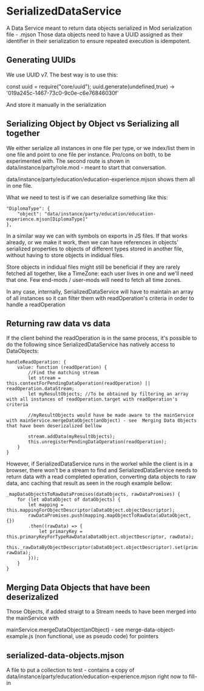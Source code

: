 # SerializedDataService

A Data Service meant to return data objects serialized in Mod serialization file - .mjson
Those data objects need to have a UUID assigned as their identifier in their serialization 
to ensure repeated execution is idempotent.

## Generating UUIDs

We use UUID v7. The best way is to use this:

const uuid = require("core/uuid");
uuid.generate(undefined,true) -> '019a245c-1467-73c0-9c0e-c6e76846030f'

And store it manually in the serialization


## Serializing Object by Object vs Serializing all together

We either serialize all instances in one file per type, or we index/list them in one file and point to one file per instance. Pro/cons on both, to be experimented with. The second route is shown in data/instance/party/role.mod - meant to start that conversation.

data/instance/party/education/education-experience.mjson shows them all in one file.

What we need to test is if we can deserialize something like this:

    "DiplomaType": {
        "object": "data/instance/party/education/education-experience.mjson[DiplomaType]"
    },

In a similar way we can with symbols on exports in JS files. If that works already, or we make it work, then we can have references in objects' serialized properties to objects of different types stored in another file, without having to store objects in indidual files.

Store objects in indidual files might still be beneficial if they are rarely fetched all together, like a TimeZone: each user lives in one and we'll need that one. Few end-mods / user-mods will need to fetch all time zones.


In any case, internally, SerializedDataService will have to maintain an array of all instances so it can filter them with readOperation's criteria in order to handle a readOperation


## Returning raw data vs data

If the client behind the readOperation is in the same process, it's possible to do the following since SerializedDataService has natively access to DataObjects: 

    handleReadOperation: {
        value: function (readOperation) {
            //Find the matching stream
            let stream = this.contextForPendingDataOperation(readOperation) || readOperation.dataStream;
            let myResultObjects; //To be obtained by filtering an array with all instances of readOperation.target with readOperation's criteria

            //myResultObjects would have be made aware to the mainService with mainService.mergeDataObject(anObject) - see  Merging Data Objects that have been deserizalized bellow

            stream.addData(myResultObjects);
            this.unregisterPendingDataOperation(readOperation);
        }
    }

However, if SerializedDataService runs in the workel while the client is in a browser, there won't be a stream to find and SerializedDataService needs to return data with a read completed operation, converting data objects to raw data, anc caching that result as seen in the rough example bellow:

    _mapDataObjectsToRawDataPromises(dataObjects, rawDataPromises) {
        for (let aDataObject of dataObjects) {
            let mapping = this.mappingForObjectDescriptor(aDataObject.objectDescriptor);
            rawDataPromises.push(mapping.mapObjectToRawData(aDataObject, {})
            .then((rawData) => {
                let primaryKey = this.primaryKeyForTypeRawData(aDataObject.objectDescriptor, rawData);
                this._rawDataByObjectDescriptor(aDataObject.objectDescriptor).set(primaryKey, rawData);
            }));
        }
    }

## Merging Data Objects that have been deserizalized

Those Objects, if added straigt to a Stream needs to have been merged into the mainService with 

mainService.mergeDataObject(anObject) - see merge-data-object-example.js (non functional, use as pseudo code) for pointers


## serialized-data-objects.mjson

A file to put a collection to test - contains a copy of data/instance/party/education/education-experience.mjson right now to fill-in